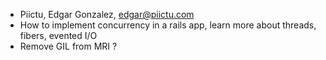* Piictu, Edgar Gonzalez, edgar@piictu.com
* How to implement concurrency in a rails app, learn more about threads, fibers, evented I/O
* Remove GIL from MRI ?
